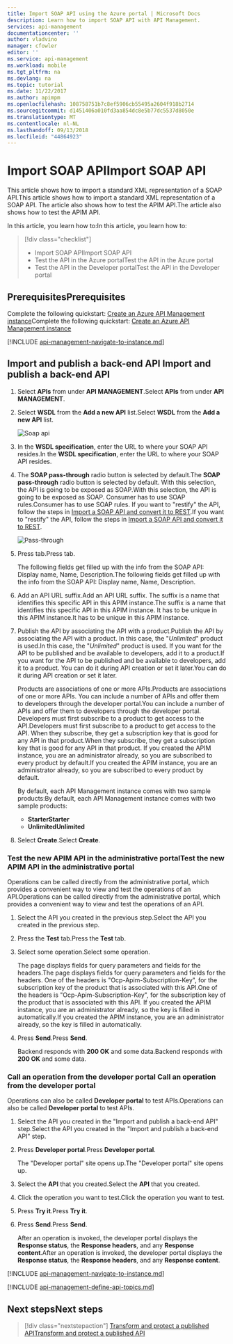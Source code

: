 ```yaml
---
title: Import SOAP API using the Azure portal | Microsoft Docs
description: Learn how to import SOAP API with API Management.
services: api-management
documentationcenter: ''
author: vladvino
manager: cfowler
editor: ''
ms.service: api-management
ms.workload: mobile
ms.tgt_pltfrm: na
ms.devlang: na
ms.topic: tutorial
ms.date: 11/22/2017
ms.author: apimpm
ms.openlocfilehash: 108758751b7c8ef5906cb55495a2604f918b2714
ms.sourcegitcommit: d1451406a010fd3aa854dc8e5b77dc5537d8050e
ms.translationtype: MT
ms.contentlocale: nl-NL
ms.lasthandoff: 09/13/2018
ms.locfileid: "44864923"
---
```

# <a name="import-soap-api"></a><span data-ttu-id="40db2-103">Import SOAP API</span><span class="sxs-lookup"><span data-stu-id="40db2-103">Import SOAP API</span></span>

<span data-ttu-id="40db2-104">This article shows how to import a standard XML representation of a SOAP API.</span><span class="sxs-lookup"><span data-stu-id="40db2-104">This article shows how to import a standard XML representation of a SOAP API.</span></span> <span data-ttu-id="40db2-105">The article also shows how to test the APIM API.</span><span class="sxs-lookup"><span data-stu-id="40db2-105">The article also shows how to test the APIM API.</span></span>

<span data-ttu-id="40db2-106">In this article, you learn how to:</span><span class="sxs-lookup"><span data-stu-id="40db2-106">In this article, you learn how to:</span></span>

> [!div class="checklist"]
> * <span data-ttu-id="40db2-107">Import SOAP API</span><span class="sxs-lookup"><span data-stu-id="40db2-107">Import SOAP API</span></span>
> * <span data-ttu-id="40db2-108">Test the API in the Azure portal</span><span class="sxs-lookup"><span data-stu-id="40db2-108">Test the API in the Azure portal</span></span>
> * <span data-ttu-id="40db2-109">Test the API in the Developer portal</span><span class="sxs-lookup"><span data-stu-id="40db2-109">Test the API in the Developer portal</span></span>

## <a name="prerequisites"></a><span data-ttu-id="40db2-110">Prerequisites</span><span class="sxs-lookup"><span data-stu-id="40db2-110">Prerequisites</span></span>

<span data-ttu-id="40db2-111">Complete the following quickstart: [Create an Azure API Management instance](get-started-create-service-instance.md)</span><span class="sxs-lookup"><span data-stu-id="40db2-111">Complete the following quickstart: [Create an Azure API Management instance](get-started-create-service-instance.md)</span></span>

[!INCLUDE [api-management-navigate-to-instance.md](../../includes/api-management-navigate-to-instance.md)]

## <span data-ttu-id="40db2-112"><a name="create-api"> </a>Import and publish a back-end API</span><span class="sxs-lookup"><span data-stu-id="40db2-112"><a name="create-api"> </a>Import and publish a back-end API</span></span>

1. <span data-ttu-id="40db2-113">Select **APIs** from under **API MANAGEMENT**.</span><span class="sxs-lookup"><span data-stu-id="40db2-113">Select **APIs** from under **API MANAGEMENT**.</span></span>
2. <span data-ttu-id="40db2-114">Select **WSDL** from the **Add a new API** list.</span><span class="sxs-lookup"><span data-stu-id="40db2-114">Select **WSDL** from the **Add a new API** list.</span></span>

    ![Soap api](./media/import-soap-api/wsdl-api.png)
3. <span data-ttu-id="40db2-116">In the **WSDL specification**, enter the URL to where your SOAP API resides.</span><span class="sxs-lookup"><span data-stu-id="40db2-116">In the **WSDL specification**, enter the URL to where your SOAP API resides.</span></span>
4. <span data-ttu-id="40db2-117">The **SOAP pass-through** radio button is selected by default.</span><span class="sxs-lookup"><span data-stu-id="40db2-117">The **SOAP pass-through** radio button is selected by default.</span></span> <span data-ttu-id="40db2-118">With this selection, the API is going to be exposed as SOAP.</span><span class="sxs-lookup"><span data-stu-id="40db2-118">With this selection, the API is going to be exposed as SOAP.</span></span> <span data-ttu-id="40db2-119">Consumer has to use SOAP rules.</span><span class="sxs-lookup"><span data-stu-id="40db2-119">Consumer has to use SOAP rules.</span></span> <span data-ttu-id="40db2-120">If you want to "restify" the API, follow the steps in [Import a SOAP API and convert it to REST](restify-soap-api.md).</span><span class="sxs-lookup"><span data-stu-id="40db2-120">If you want to "restify" the API, follow the steps in [Import a SOAP API and convert it to REST](restify-soap-api.md).</span></span>

    ![Pass-through](./media/import-soap-api/pass-through.png)
5. <span data-ttu-id="40db2-122">Press tab.</span><span class="sxs-lookup"><span data-stu-id="40db2-122">Press tab.</span></span>

    <span data-ttu-id="40db2-123">The following fields get filled up with the info from the SOAP API: Display name, Name, Description.</span><span class="sxs-lookup"><span data-stu-id="40db2-123">The following fields get filled up with the info from the SOAP API: Display name, Name, Description.</span></span>
6. <span data-ttu-id="40db2-124">Add an API URL suffix.</span><span class="sxs-lookup"><span data-stu-id="40db2-124">Add an API URL suffix.</span></span> <span data-ttu-id="40db2-125">The suffix is a name that identifies this specific API in this APIM instance.</span><span class="sxs-lookup"><span data-stu-id="40db2-125">The suffix is a name that identifies this specific API in this APIM instance.</span></span> <span data-ttu-id="40db2-126">It has to be unique in this APIM instance.</span><span class="sxs-lookup"><span data-stu-id="40db2-126">It has to be unique in this APIM instance.</span></span>
9. <span data-ttu-id="40db2-127">Publish the API by associating the API with a product.</span><span class="sxs-lookup"><span data-stu-id="40db2-127">Publish the API by associating the API with a product.</span></span> <span data-ttu-id="40db2-128">In this case, the "*Unlimited*" product is used.</span><span class="sxs-lookup"><span data-stu-id="40db2-128">In this case, the "*Unlimited*" product is used.</span></span>  <span data-ttu-id="40db2-129">If you want for the API to be published and be available to developers, add it to a product.</span><span class="sxs-lookup"><span data-stu-id="40db2-129">If you want for the API to be published and be available to developers, add it to a product.</span></span> <span data-ttu-id="40db2-130">You can do it during API creation or set it later.</span><span class="sxs-lookup"><span data-stu-id="40db2-130">You can do it during API creation or set it later.</span></span>

    <span data-ttu-id="40db2-131">Products are associations of one or more APIs.</span><span class="sxs-lookup"><span data-stu-id="40db2-131">Products are associations of one or more APIs.</span></span> <span data-ttu-id="40db2-132">You can include a number of APIs and offer them to developers through the developer portal.</span><span class="sxs-lookup"><span data-stu-id="40db2-132">You can include a number of APIs and offer them to developers through the developer portal.</span></span> <span data-ttu-id="40db2-133">Developers must first subscribe to a product to get access to the API.</span><span class="sxs-lookup"><span data-stu-id="40db2-133">Developers must first subscribe to a product to get access to the API.</span></span> <span data-ttu-id="40db2-134">When they subscribe, they get a subscription key that is good for any API in that product.</span><span class="sxs-lookup"><span data-stu-id="40db2-134">When they subscribe, they get a subscription key that is good for any API in that product.</span></span> <span data-ttu-id="40db2-135">If you created the APIM instance, you are an administrator already, so you are subscribed to every product by default.</span><span class="sxs-lookup"><span data-stu-id="40db2-135">If you created the APIM instance, you are an administrator already, so you are subscribed to every product by default.</span></span>

    <span data-ttu-id="40db2-136">By default, each API Management instance comes with two sample products:</span><span class="sxs-lookup"><span data-stu-id="40db2-136">By default, each API Management instance comes with two sample products:</span></span>

    * <span data-ttu-id="40db2-137">**Starter**</span><span class="sxs-lookup"><span data-stu-id="40db2-137">**Starter**</span></span>
    * <span data-ttu-id="40db2-138">**Unlimited**</span><span class="sxs-lookup"><span data-stu-id="40db2-138">**Unlimited**</span></span>   
10. <span data-ttu-id="40db2-139">Select **Create**.</span><span class="sxs-lookup"><span data-stu-id="40db2-139">Select **Create**.</span></span>

### <a name="test-the-new-apim-api-in-the-administrative-portal"></a><span data-ttu-id="40db2-140">Test the new APIM API in the administrative portal</span><span class="sxs-lookup"><span data-stu-id="40db2-140">Test the new APIM API in the administrative portal</span></span>

<span data-ttu-id="40db2-141">Operations can be called directly from the administrative portal, which provides a convenient way to view and test the operations of an API.</span><span class="sxs-lookup"><span data-stu-id="40db2-141">Operations can be called directly from the administrative portal, which provides a convenient way to view and test the operations of an API.</span></span>  

1. <span data-ttu-id="40db2-142">Select the API you created in the previous step.</span><span class="sxs-lookup"><span data-stu-id="40db2-142">Select the API you created in the previous step.</span></span>
2. <span data-ttu-id="40db2-143">Press the **Test** tab.</span><span class="sxs-lookup"><span data-stu-id="40db2-143">Press the **Test** tab.</span></span>
3. <span data-ttu-id="40db2-144">Select some operation.</span><span class="sxs-lookup"><span data-stu-id="40db2-144">Select some operation.</span></span>

    <span data-ttu-id="40db2-145">The page displays fields for query parameters and fields for the headers.</span><span class="sxs-lookup"><span data-stu-id="40db2-145">The page displays fields for query parameters and fields for the headers.</span></span> <span data-ttu-id="40db2-146">One of the headers is "Ocp-Apim-Subscription-Key", for the subscription key of the product that is associated with this API.</span><span class="sxs-lookup"><span data-stu-id="40db2-146">One of the headers is "Ocp-Apim-Subscription-Key", for the subscription key of the product that is associated with this API.</span></span> <span data-ttu-id="40db2-147">If you created the APIM instance, you are an administrator already, so the key is filled in automatically.</span><span class="sxs-lookup"><span data-stu-id="40db2-147">If you created the APIM instance, you are an administrator already, so the key is filled in automatically.</span></span> 
1. <span data-ttu-id="40db2-148">Press **Send**.</span><span class="sxs-lookup"><span data-stu-id="40db2-148">Press **Send**.</span></span>

    <span data-ttu-id="40db2-149">Backend responds with **200 OK** and some data.</span><span class="sxs-lookup"><span data-stu-id="40db2-149">Backend responds with **200 OK** and some data.</span></span>

### <span data-ttu-id="40db2-150"><a name="call-operation"> </a>Call an operation from the developer portal</span><span class="sxs-lookup"><span data-stu-id="40db2-150"><a name="call-operation"> </a>Call an operation from the developer portal</span></span>

<span data-ttu-id="40db2-151">Operations can also be called **Developer portal** to test APIs.</span><span class="sxs-lookup"><span data-stu-id="40db2-151">Operations can also be called **Developer portal** to test APIs.</span></span> 

1. <span data-ttu-id="40db2-152">Select the API you created in the "Import and publish a back-end API" step.</span><span class="sxs-lookup"><span data-stu-id="40db2-152">Select the API you created in the "Import and publish a back-end API" step.</span></span>
2. <span data-ttu-id="40db2-153">Press **Developer portal**.</span><span class="sxs-lookup"><span data-stu-id="40db2-153">Press **Developer portal**.</span></span>

    <span data-ttu-id="40db2-154">The "Developer portal" site opens up.</span><span class="sxs-lookup"><span data-stu-id="40db2-154">The "Developer portal" site opens up.</span></span>
3. <span data-ttu-id="40db2-155">Select the **API** that you created.</span><span class="sxs-lookup"><span data-stu-id="40db2-155">Select the **API** that you created.</span></span>
4. <span data-ttu-id="40db2-156">Click the operation you want to test.</span><span class="sxs-lookup"><span data-stu-id="40db2-156">Click the operation you want to test.</span></span>
5. <span data-ttu-id="40db2-157">Press **Try it**.</span><span class="sxs-lookup"><span data-stu-id="40db2-157">Press **Try it**.</span></span>
6. <span data-ttu-id="40db2-158">Press **Send**.</span><span class="sxs-lookup"><span data-stu-id="40db2-158">Press **Send**.</span></span>
    
    <span data-ttu-id="40db2-159">After an operation is invoked, the developer portal displays the **Response status**, the **Response headers**, and any **Response content**.</span><span class="sxs-lookup"><span data-stu-id="40db2-159">After an operation is invoked, the developer portal displays the **Response status**, the **Response headers**, and any **Response content**.</span></span>

[!INCLUDE [api-management-navigate-to-instance.md](../../includes/api-management-append-apis.md)]

[!INCLUDE [api-management-define-api-topics.md](../../includes/api-management-define-api-topics.md)]

## <a name="next-steps"></a><span data-ttu-id="40db2-160">Next steps</span><span class="sxs-lookup"><span data-stu-id="40db2-160">Next steps</span></span>

> [!div class="nextstepaction"]
> [<span data-ttu-id="40db2-161">Transform and protect a published API</span><span class="sxs-lookup"><span data-stu-id="40db2-161">Transform and protect a published API</span></span>](transform-api.md)